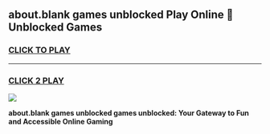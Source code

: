 
## about.blank games unblocked Play Online 👋 Unblocked Games
<h3>
<a href="https://premium.freeplayer.one?title=about.blank_games_unblocked&ref=19F">CLICK TO PLAY</a></h3>
<hr>

<h3>
<a href="https://premium.freeplayer.one?title=about.blank_games_unblocked&ref=19F">CLICK 2 PLAY</a>
  
</h3>

<a href="https://premium.freeplayer.one?title=about.blank_games_unblocked&ref=19F"><img src="https://clearcache.store/games.png"></a>


**about.blank games unblocked games unblocked: Your Gateway to Fun and Accessible Online Gaming**
